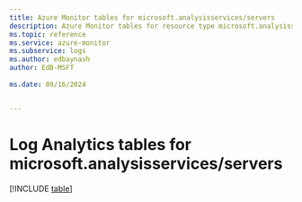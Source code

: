 ```yaml
---
title: Azure Monitor tables for microsoft.analysisservices/servers
description: Azure Monitor tables for resource type microsoft.analysisservices/servers
ms.topic: reference
ms.service: azure-monitor
ms.subservice: logs
ms.author: edbaynash
author: EdB-MSFT
   
ms.date: 09/16/2024


---
```


# Log Analytics tables for microsoft.analysisservices/servers  

[!INCLUDE [table](~/reusable-content/ce-skilling/azure/includes/azure-monitor/reference/tables/microsoft-analysisservices_servers-include.md)]

